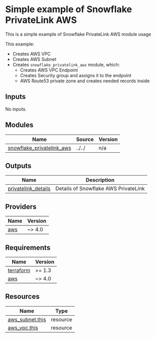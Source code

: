 <!-- BEGIN_TF_DOCS -->
# Simple example of Snowflake PrivateLink AWS

This is a simple example of Snowflake PrivateLink AWS module usage

This example:

* Creates AWS VPC
* Creates AWS Subnet
* Creates `snowflake_privatelink_aws` module, which:
  * Creates AWS VPC Endpoint
  * Creates Security group and assigns it to the endpoint
  * AWS Route53 private zone and creates needed records inside



## Inputs

No inputs.

## Modules

| Name | Source | Version |
|------|--------|---------|
| <a name="module_snowflake_privatelink_aws"></a> [snowflake\_privatelink\_aws](#module\_snowflake\_privatelink\_aws) | ../../ | n/a |

## Outputs

| Name | Description |
|------|-------------|
| <a name="output_privatelink_details"></a> [privatelink\_details](#output\_privatelink\_details) | Details of Snowflake AWS PrivateLink |

## Providers

| Name | Version |
|------|---------|
| <a name="provider_aws"></a> [aws](#provider\_aws) | ~> 4.0 |

## Requirements

| Name | Version |
|------|---------|
| <a name="requirement_terraform"></a> [terraform](#requirement\_terraform) | >= 1.3 |
| <a name="requirement_aws"></a> [aws](#requirement\_aws) | ~> 4.0 |

## Resources

| Name | Type |
|------|------|
| [aws_subnet.this](https://registry.terraform.io/providers/hashicorp/aws/latest/docs/resources/subnet) | resource |
| [aws_vpc.this](https://registry.terraform.io/providers/hashicorp/aws/latest/docs/resources/vpc) | resource |
<!-- END_TF_DOCS -->
